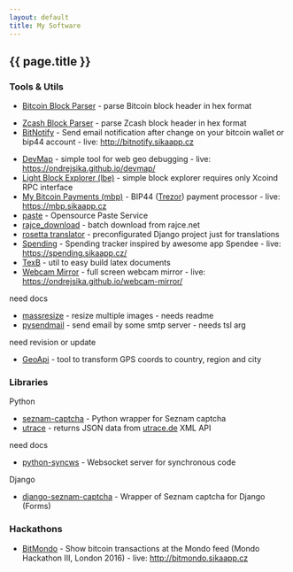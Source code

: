 ```yaml
---
layout: default
title: My Software
---
```


## {{ page.title }}

### Tools & Utils

* [Bitcoin Block Parser](https://ondrejsika.com/js-utils/bitcoin-block-parser.html) - parse Bitcoin block header in hex format
- [Zcash Block Parser](https://ondrejsika.com/js-utils/zcash-block-parser.html) - parse Zcash block header in hex format
- [BitNotify](https://github.com/ondrejsika/bitnotify) - Send email notification after change on your bitcoin wallet or bip44 account - live: <http://bitnotify.sikaapp.cz>
* [DevMap](https://github.com/ondrejsika/devmap) - simple tool for web geo debugging - live: <https://ondrejsika.github.io/devmap/>
* [Light Block Explorer (lbe)](https://github.com/ondrejsika/lbe) - simple block explorer requires only Xcoind RPC interface
* [My Bitcoin Payments (mbp)](https://github.com/ondrejsika/mbp) - BIP44 ([Trezor](http://bitcointrezor.com)) payment processor - live: <https://mbp.sikaapp.cz>
* [paste](https://github.com/ondrejsika/paste) - Opensource Paste Service
* [rajce_download](https://github.com/ondrejsika/rajce_download) - batch download from rajce.net
* [rosetta translator](https://github.com/ondrejsika/rosetta-translator) - preconfigurated Django project just for translations
* [Spending](https://github.com/ondrejsika/spending) - Spending tracker inspired by awesome app Spendee - live: <https://spending.sikaapp.cz/>
* [TexB](https://github.com/ondrejsika/texb) - util to easy build latex documents
* [Webcam Mirror](https://github.com/ondrejsika/webcam-mirror) - full screen webcam mirror - live: <https://ondrejsika.github.io/webcam-mirror/>

need docs

* [massresize](https://github.com/ondrejsika/massresize) - resize multiple images - needs readme
* [pysendmail](https://github.com/ondrejsika/pysendmail) - send email by some smtp server - needs tsl arg

need revision or update

- [GeoApi](https://github.com/ondrejsika/geoapi) - tool to transform GPS coords to country, region and city

### Libraries

Python

- [seznam-captcha](https://github.com/ondrejsika/seznam-captcha) - Python wrapper for Seznam captcha
- [utrace](https://github.com/ondrejsika/python-utrace) - returns JSON data from [utrace.de](http://en.utrace.de/api.php) XML API

need docs

- [python-syncws](https://github.com/ondrejsika/python-syncws) - Websocket server for synchronous code

Django

- [django-seznam-captcha](https://github.com/ondrejsika/django-seznam-captcha) - Wrapper of Seznam captcha for Django (Forms)


### Hackathons

- [BitMondo](https://github.com/ondrejsika/bitmondo) - Show bitcoin transactions at the Mondo feed (Mondo Hackathon III, London 2016) - live: <http://bitmondo.sikaapp.cz>


